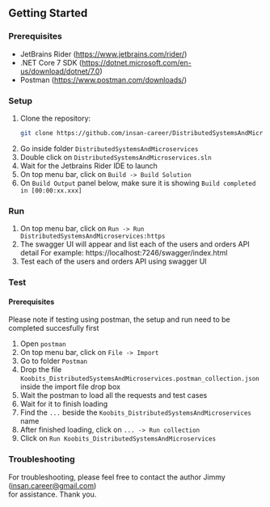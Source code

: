 ## Getting Started

### Prerequisites
* JetBrains Rider (https://www.jetbrains.com/rider/)
* .NET Core 7 SDK (https://dotnet.microsoft.com/en-us/download/dotnet/7.0)
* Postman (https://www.postman.com/downloads/)

### Setup
1. Clone the repository:
   ```bash
   git clone https://github.com/insan-career/DistributedSystemsAndMicroservices.git
2. Go inside folder `DistributedSystemsAndMicroservices`
3. Double click on `DistributedSystemsAndMicroservices.sln`
4. Wait for the Jetbrains Rider IDE to launch
5. On top menu bar, click on `Build -> Build Solution` 
6. On `Build Output` panel below, make sure it is showing `Build completed in [00:00:xx.xxx]`

### Run
1. On top menu bar, click on `Run -> Run DistributedSystemsAndMicroservices:https` 
2. The swagger UI will appear and list each of the users and orders API detail
   For example: https://localhost:7246/swagger/index.html
3. Test each of the users and orders API using swagger UI

### Test

#### Prerequisites
Please note if testing using postman, the setup and run need to be completed succesfully first

1. Open `postman`
2. On top menu bar, click on `File -> Import`
3. Go to folder `Postman`
4. Drop the file `Koobits_DistributedSystemsAndMicroservices.postman_collection.json` 
inside the import file drop box
5. Wait the postman to load all the requests and test cases
6. Wait for it to finish loading
7. Find the `...` beside the `Koobits_DistributedSystemsAndMicroservices` name
8. After finished loading, click on `... -> Run collection`
9. Click on `Run Koobits_DistributedSystemsAndMicroservices`

### Troubleshooting
For troubleshooting, please feel free to contact the author Jimmy (insan.career@gmail.com)  
for assistance. Thank you.
